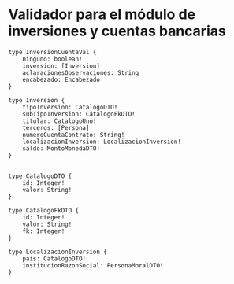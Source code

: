# Validador para el módulo de inversiones y cuentas bancarias
	
	
	type InversionCuentaVal {
		ninguno: boolean!
		inversion: [Inversion]
		aclaracionesObservaciones: String
		encabezado: Encabezado
	}
	
	type Inversion {
		tipoInversion: CatalogoDTO!
		subTipoInversion: CatalogoFkDTO! 
		titular: CatalogoUno!
		terceros: [Persona]
		numeroCuentaContrato: String!
		localizacionInversion: LocalizacionInversion!
		saldo: MontoMonedaDTO!
	}


	type CatalogoDTO {
		id: Integer!
		valor: String!
	}
	
	type CatalogoFkDTO {
		id: Integer!
		valor: String!
		fk: Integer!
	}
	
	type LocalizacionInversion {
		pais: CatalogoDTO!
		institucionRazonSocial: PersonaMoralDTO!
	}
	
